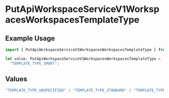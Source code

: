 # PutApiWorkspaceServiceV1WorkspacesWorkspacesTemplateType

## Example Usage

```typescript
import { PutApiWorkspaceServiceV1WorkspacesWorkspacesTemplateType } from "oppulence-backend-sdk/models/operations";

let value: PutApiWorkspaceServiceV1WorkspacesWorkspacesTemplateType =
  "TEMPLATE_TYPE_SMART";
```

## Values

```typescript
"TEMPLATE_TYPE_UNSPECIFIED" | "TEMPLATE_TYPE_STANDARD" | "TEMPLATE_TYPE_SMART" | "TEMPLATE_TYPE_ADAPTIVE" | "TEMPLATE_TYPE_AI_GENERATED"
```